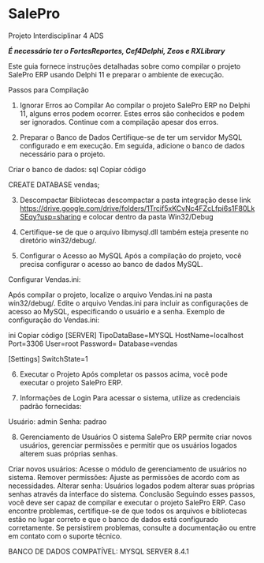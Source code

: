 # SalePro
 Projeto Interdisciplinar 4 ADS 

 ***É necessário ter o FortesReportes, Cef4Delphi, Zeos e RXLibrary***

Este guia fornece instruções detalhadas sobre como compilar o projeto SalePro ERP usando Delphi 11 e preparar o ambiente de execução.

Passos para Compilação
1. Ignorar Erros ao Compilar
Ao compilar o projeto SalePro ERP no Delphi 11, alguns erros podem ocorrer. Estes erros são conhecidos e podem ser ignorados. Continue com a compilação apesar dos erros.

2. Preparar o Banco de Dados
Certifique-se de ter um servidor MySQL configurado e em execução. Em seguida, adicione o banco de dados necessário para o projeto.

Criar o banco de dados:
sql
Copiar código

CREATE DATABASE vendas;

3. Descompactar Bibliotecas
descompactar a pasta integração desse link https://drive.google.com/drive/folders/1Trcif5xKCvNc4FZcLfpi6s1F80LkSEqy?usp=sharing e colocar dentro da pasta Win32/Debug

4. Certifique-se de que o arquivo libmysql.dll também esteja presente no diretório win32/debug/.
5. Configurar o Acesso ao MySQL
Após a compilação do projeto, você precisa configurar o acesso ao banco de dados MySQL.

Configurar Vendas.ini:

Após compilar o projeto, localize o arquivo Vendas.ini na pasta win32/debug/.
Edite o arquivo Vendas.ini para incluir as configurações de acesso ao MySQL, especificando o usuário e a senha.
Exemplo de configuração do Vendas.ini:

ini
Copiar código
[SERVER]
TipoDataBase=MYSQL
HostName=localhost
Port=3306
User=root
Password=
Database=vendas

[Settings]
SwitchState=1

6. Executar o Projeto
Após completar os passos acima, você pode executar o projeto SalePro ERP.

7. Informações de Login
Para acessar o sistema, utilize as credenciais padrão fornecidas:

Usuário: admin
Senha: padrao

8. Gerenciamento de Usuários
O sistema SalePro ERP permite criar novos usuários, gerenciar permissões e permitir que os usuários logados alterem suas próprias senhas.

Criar novos usuários: Acesse o módulo de gerenciamento de usuários no sistema.
Remover permissões: Ajuste as permissões de acordo com as necessidades.
Alterar senha: Usuários logados podem alterar suas próprias senhas através da interface do sistema.
Conclusão
Seguindo esses passos, você deve ser capaz de compilar e executar o projeto SalePro ERP. Caso encontre problemas, certifique-se de que todos os arquivos e bibliotecas estão no lugar correto e que o banco de dados está configurado corretamente. Se persistirem problemas, consulte a documentação ou entre em contato com o suporte técnico.

BANCO DE DADOS COMPATÍVEL: MYSQL SERVER 8.4.1
